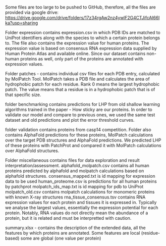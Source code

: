 Some files are too large to be pushed to GitHub, therefore, all the files are provided via google drive: https://drive.google.com/drive/folders/17z34rgAw2nz4ywlF2G4CTJifcAI66lka?usp=sharing

Folder expression contains expression.csv in which PDB IDs are matched to UniProt identifiers along with the species to which a certain protein belongs to. The file also contains the expression value for human proteins. The expression value is based on consensus RNA expression data supplied by Human Protein Atlas and available online. Since our dataset contains non-human proteins as well, only part of the proteins are annotated with expression values.

Folder patches - contains individual csv files for each PDB entry, calculated by MolPatch Tool. MolPatch takes a PDB file and calculates the area of hydrophobic patch for each residue. Rank 0 means the largest hydrophobic patch. The value means that a residue is in a hydrophobic patch that is of that specific size.

folder benchmarking contains predictions for LHP from old shallow learning algorithms trained in the paper - How sticky are our proteins. In order to validate our model and compare to previous ones, we used the same test dataset and old predictions and plot the error threshold curves.

folder validation contains proteins from casp14 competition. Folder also contains AlphaFold predictions for these proteins, MolPatch calculations over the target PDB structures and AlphaFold predictions. We predicted LHP of these proteins with PatchProt and compared it with MolPatch calculations over AlphaFold structures.

Folder miscellaneous contains files for data exploration and result interpretation/assessment. 
alphafold_molpatch.csv contains all human proteins predicted by alphafold and molpatch calculations based on alphafold structures.
consensus_mapped.txt is id mapping for expression data to be used
human_proteome.csv is predictions for all human proteins by patchprot
molpatch_ids_map.txt is id mapping for pdb to UniProt
molpatch_old.csv contains molpatch calculations for monomeric proteins with known X-ray structures
rna_tissue_consensus.tsv contains RNA expression values for each protein and tissues it is expressed in. Typically we analyse the largest values, essentially the expression potential for each protein. Notably, RNA values do not directly mean the abundance of a protein, but it is related and must be interpretted with caution.

summary.xlsx - contains the description of the extended data, all the features by which proteins are annotated. Some features are local (residue-based) some are global (one value per protein)